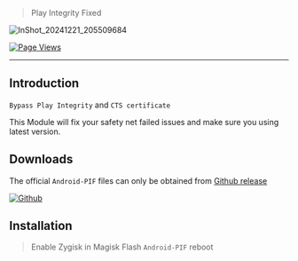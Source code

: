 > Play Integrity Fixed

![InShot_20241221_205509684](https://github.com/user-attachments/assets/cc5566c7-ea78-4d64-ad3e-64a07e7d3077)

[![Page Views](https://hits.seeyoufarm.com/api/count/incr/badge.svg?url=https%3A%2F%2Fgithub.com%2FKyliekyler%2FMAGNETAR&count_bg=%2379C83D&title_bg=%23555555&icon=github.svg&icon_color=%23E7E7E7&title=Page+Views&edge_flat=false)](https://hits.seeyoufarm.com)


---
## Introduction
`Bypass Play Integrity` and `CTS certificate ` 
<p>This Module will fix your safety net failed issues and make sure you using latest version.</p>

## Downloads

The official `Android-PIF` files can only be obtained from [Github release](https://github.com/Jonjeexe/Android-PIF/releases) 

[![Github](https://img.shields.io/badge/Github-Releases-48C21A.svg?style=flat&logo=github)](https://github.com/Kyliekyler/MAGNETAR/releases)

## Installation 

> Enable Zygisk in Magisk
> Flash `Android-PIF`
> reboot
